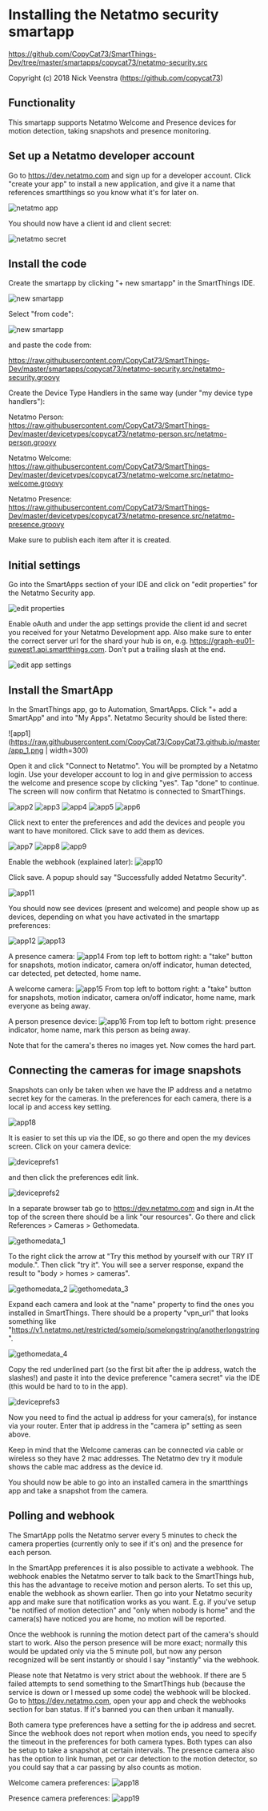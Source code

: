 # Installing the Netatmo security smartapp

https://github.com/CopyCat73/SmartThings-Dev/tree/master/smartapps/copycat73/netatmo-security.src

Copyright (c) 2018 Nick Veenstra (https://github.com/copycat73)

## Functionality

This smartapp supports Netatmo Welcome and Presence devices for motion detection, taking snapshots and presence monitoring. 
 

## Set up a Netatmo developer account

Go to https://dev.netatmo.com and sign up for a developer account. Click "create your app" to install a new application, and give it a name that references smartthings so you know what it's for later on. 

![netatmo app](https://raw.githubusercontent.com/CopyCat73/CopyCat73.github.io/master/netatmo_app.png)

You should now have a client id and client secret:

![netatmo secret](https://raw.githubusercontent.com/CopyCat73/CopyCat73.github.io/master/netatmo_secret.png)


## Install the code

Create the smartapp by clicking "+ new smartapp" in the SmartThings IDE. 

![new smartapp](https://raw.githubusercontent.com/CopyCat73/CopyCat73.github.io/master/new_smartapp.png)

Select "from code": 

![new smartapp](https://raw.githubusercontent.com/CopyCat73/CopyCat73.github.io/master/new_smartapp_code.png)

and paste the code from:

https://raw.githubusercontent.com/CopyCat73/SmartThings-Dev/master/smartapps/copycat73/netatmo-security.src/netatmo-security.groovy

Create the Device Type Handlers in the same way (under "my device type handlers"):

Netatmo Person: https://raw.githubusercontent.com/CopyCat73/SmartThings-Dev/master/devicetypes/copycat73/netatmo-person.src/netatmo-person.groovy

Netatmo Welcome: https://raw.githubusercontent.com/CopyCat73/SmartThings-Dev/master/devicetypes/copycat73/netatmo-welcome.src/netatmo-welcome.groovy

Netatmo Presence: https://raw.githubusercontent.com/CopyCat73/SmartThings-Dev/master/devicetypes/copycat73/netatmo-presence.src/netatmo-presence.groovy

Make sure to publish each item after it is created. 

## Initial settings

Go into the SmartApps section of your IDE and click on "edit properties" for the Netatmo Security app. 

![edit properties](https://raw.githubusercontent.com/CopyCat73/CopyCat73.github.io/master/netatmo_edit_properties.png)

Enable oAuth and under the app settings provide the client id and secret you received for your Netatmo Development app. Also make sure to enter the correct server url for the shard your hub is on, e.g. https://graph-eu01-euwest1.api.smartthings.com. Don't put a trailing slash at the end. 

![edit app settings](https://raw.githubusercontent.com/CopyCat73/CopyCat73.github.io/master/smartapp_settings.png)

## Install the SmartApp

In the SmartThings app, go to Automation, SmartApps. Click "+ add a SmartApp" and into "My Apps". Netatmo Security should be listed there:

![app1](https://raw.githubusercontent.com/CopyCat73/CopyCat73.github.io/master/app_1.png | width=300)

Open it and click "Connect to Netatmo". You will be prompted by a Netatmo login. Use your developer account to log in and give permission to access the welcome and presence scope by clicking "yes". Tap "done" to continue. The screen will now confirm that Netatmo is connected to SmartThings.

![app2](https://raw.githubusercontent.com/CopyCat73/CopyCat73.github.io/master/app_2.png)
![app3](https://raw.githubusercontent.com/CopyCat73/CopyCat73.github.io/master/app_3.png)
![app4](https://raw.githubusercontent.com/CopyCat73/CopyCat73.github.io/master/app_4.png)
![app5](https://raw.githubusercontent.com/CopyCat73/CopyCat73.github.io/master/app_5.png)
![app6](https://raw.githubusercontent.com/CopyCat73/CopyCat73.github.io/master/app_6.png)

Click next to enter the preferences and add the devices and people you want to have monitored. Click save to add them as devices. 

![app7](https://raw.githubusercontent.com/CopyCat73/CopyCat73.github.io/master/app_7.png)
![app8](https://raw.githubusercontent.com/CopyCat73/CopyCat73.github.io/master/app_8.png)
![app9](https://raw.githubusercontent.com/CopyCat73/CopyCat73.github.io/master/app_9.png)

Enable the webhook (explained later):
![app10](https://raw.githubusercontent.com/CopyCat73/CopyCat73.github.io/master/app_10.png)

Click save. A popup should say "Successfully added Netatmo Security".

![app11](https://raw.githubusercontent.com/CopyCat73/CopyCat73.github.io/master/app_11.png)

You should now see devices (present and welcome) and people show up as devices, depending on what you have activated in the smartapp preferences:

![app12](https://raw.githubusercontent.com/CopyCat73/CopyCat73.github.io/master/app_12.png)
![app13](https://raw.githubusercontent.com/CopyCat73/CopyCat73.github.io/master/app_13.png)

 A presence camera:
![app14](https://raw.githubusercontent.com/CopyCat73/CopyCat73.github.io/master/app_14.png)
From top left to bottom right: a "take" button for snapshots, motion indicator, camera on/off indicator, human detected, car detected, pet detected, home name. 

A welcome camera:
![app15](https://raw.githubusercontent.com/CopyCat73/CopyCat73.github.io/master/app_15.png)
From top left to bottom right: a "take" button for snapshots, motion indicator, camera on/off indicator, home name, mark everyone as being away. 

A person presence device:
![app16](https://raw.githubusercontent.com/CopyCat73/CopyCat73.github.io/master/app_16.png)
From top left to bottom right: presence indicator, home name, mark this person as being away.

Note that for the camera's theres no images yet. Now comes the hard part.


## Connecting the cameras for image snapshots

Snapshots can only be taken when we have the IP address and a netatmo secret key for the cameras. In the preferences for each camera, there is a local ip and access key setting. 

![app18](https://raw.githubusercontent.com/CopyCat73/CopyCat73.github.io/master/app_18.png)

It is easier to set this up via the IDE, so go there and open the my devices screen. Click on your camera device:

![deviceprefs1](https://raw.githubusercontent.com/CopyCat73/CopyCat73.github.io/master/device_prefs_1.png)

and then click the preferences edit link.

![deviceprefs2](https://raw.githubusercontent.com/CopyCat73/CopyCat73.github.io/master/device_prefs_2.png)

In a separate browser tab go to https://dev.netatmo.com and sign in.At the top of the screen there should be a link "our resources". Go there and click References > Cameras > Gethomedata. 

![gethomedata_1](https://raw.githubusercontent.com/CopyCat73/CopyCat73.github.io/master/gethomedata_1.png)

To the right click the arrow at "Try this method by yourself with our TRY IT module.". Then click "try it". You will see a server response, expand the result to "body > homes > cameras". 

![gethomedata_2](https://raw.githubusercontent.com/CopyCat73/CopyCat73.github.io/master/gethomedata_2.png)
![gethomedata_3](https://raw.githubusercontent.com/CopyCat73/CopyCat73.github.io/master/gethomedata_3.png)

Expand each camera and look at the "name" property to find the ones you installed in SmartThings. There should be a property "vpn_url" that looks something like "https://v1.netatmo.net/restricted/someip/somelongstring/anotherlongstring".

![gethomedata_4](https://raw.githubusercontent.com/CopyCat73/CopyCat73.github.io/master/gethomedata_4.png)

Copy the red underlined part (so the first bit after the ip address, watch the slashes!) and paste it into the device preference "camera secret" via the IDE (this would be hard to to in the app). 

![deviceprefs3](https://raw.githubusercontent.com/CopyCat73/CopyCat73.github.io/master/device_prefs_3.png)

Now you need to find the actual ip address for your camera(s), for instance via your router. Enter that ip address in the "camera ip" setting as seen above.

Keep in mind that the Welcome cameras can be connected via cable or wireless so they have 2 mac addresses. The Netatmo dev try it module shows the cable mac address as the device id. 

You should now be able to go into an installed camera in the smartthings app and take a snapshot from the camera.

## Polling and webhook

The SmartApp polls the Netatmo server every 5 minutes to check the camera properties (currently only to see if it's on) and the presence for each person. 

In the SmartApp preferences it is also possible to activate a webhook. The webhook enables the Netatmo server to talk back to the SmartThings hub, this has the advantage to receive motion and person alerts. To set this up, enable the webhook as shown earlier. Then go into your Netatmo security app and make sure that notification works as you want. E.g. if you've setup "be notified of motion detection" and "only when nobody is home" and the camera(s) have noticed you are home, no motion will be reported.

Once the webhook is running the motion detect part of the camera's should start to work. Also the person presence will be more exact; normally this would be updated only via the 5 minute poll, but now any person recognized will be sent instantly or should I say "instantly" via the webhook. 

Please note that Netatmo is very strict about the webhook. If there are 5 failed attempts to send something to the SmartThings hub (because the service is down or I messed up some code) the webhook will be blocked. Go to https://dev.netatmo.com, open your app and check the webhooks section for ban status. If it's banned you can then unban it manually. 

Both camera type preferences have a setting for the ip address and secret. Since the webhook does not report when motion ends, you need to specify the timeout in the preferences for both camera types. Both types can also be setup to take a snapshot at certain intervals. The presence camera also has the option to link human, pet or car detection to the motion detector, so you could say that a car passing by also counts as motion.

Welcome camera preferences:
![app18](https://raw.githubusercontent.com/CopyCat73/CopyCat73.github.io/master/app_18.png)

Presence camera preferences:
![app19](https://raw.githubusercontent.com/CopyCat73/CopyCat73.github.io/master/app_19.png)














